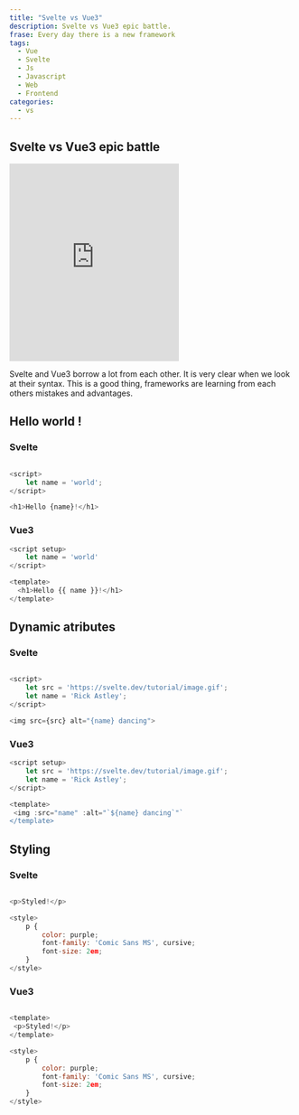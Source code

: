 ```yaml
---
title: "Svelte vs Vue3"
description: Svelte vs Vue3 epic battle.
frase: Every day there is a new framework
tags:
  - Vue
  - Svelte
  - Js
  - Javascript
  - Web
  - Frontend
categories:
  - vs
---
```


## Svelte vs Vue3 epic battle

<div class="relative p-4 rounded-xl">
<iframe height="350" class="w-full h-64 rounded-lg shadow-lg aspect-video" src="https://www.youtube.com/embed/-qZHWh3chAY" title="YouTube video player" frameborder="0" allow="accelerometer; autoplay; clipboard-write; encrypted-media; gyroscope; picture-in-picture" allowfullscreen></iframe>
</div>

Svelte and Vue3 borrow a lot from each other. It is very clear when we look at their syntax. This is a good thing, frameworks are learning from each others mistakes and advantages.

## Hello world !

### Svelte

```js

<script>
	let name = 'world';
</script>

<h1>Hello {name}!</h1>

```

### Vue3

```js
<script setup>
	let name = 'world'
</script>

<template>
  <h1>Hello {{ name }}!</h1>
</template>
```

## Dynamic atributes

### Svelte

```js

<script>
	let src = 'https://svelte.dev/tutorial/image.gif';
	let name = 'Rick Astley';
</script>

<img src={src} alt="{name} dancing">


```

### Vue3

```js
<script setup>
	let src = 'https://svelte.dev/tutorial/image.gif';
	let name = 'Rick Astley';
</script>

<template>
 <img :src="name" :alt="`${name} dancing`"`
</template>
```

## Styling

### Svelte

```js

<p>Styled!</p>

<style>
	p {
		color: purple;
		font-family: 'Comic Sans MS', cursive;
		font-size: 2em;
	}
</style>
```

### Vue3

```js

<template>
 <p>Styled!</p>
</template>

<style>
	p {
		color: purple;
		font-family: 'Comic Sans MS', cursive;
		font-size: 2em;
	}
</style>
```
